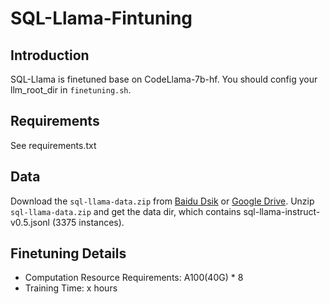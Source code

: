 # SQL-Llama-Fintuning

## Introduction

SQL-Llama is finetuned base on CodeLlama-7b-hf.
You should config your llm_root_dir in `finetuning.sh`.

## Requirements
See requirements.txt

## Data
Download the `sql-llama-data.zip` from [Baidu Dsik](https://pan.baidu.com/s/1yaEBsSN894O7MlBrckciKw?pwd=htwt) or [Google Drive](https://drive.google.com/file/d/1_3s88Op1PCZo50RsHcx5m2Bj_n05PPn4/view?usp=sharing).
Unzip `sql-llama-data.zip` and get the data dir, which contains sql-llama-instruct-v0.5.jsonl (3375 instances).


## Finetuning Details

- Computation Resource Requirements: A100(40G) * 8
- Training Time: x hours